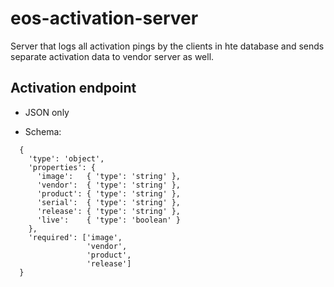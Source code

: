 # eos-activation-server

Server that logs all activation pings by the clients in hte database and sends separate activation data to vendor server as well.

## Activation endpoint

- JSON only

- Schema:
```
  {
    'type': 'object',
    'properties': {
      'image':   { 'type': 'string' },
      'vendor':  { 'type': 'string' },
      'product': { 'type': 'string' },
      'serial':  { 'type': 'string' },
      'release': { 'type': 'string' },
      'live':    { 'type': 'boolean' }
    },
    'required': ['image',
                 'vendor',
                 'product',
                 'release']
  }

```
